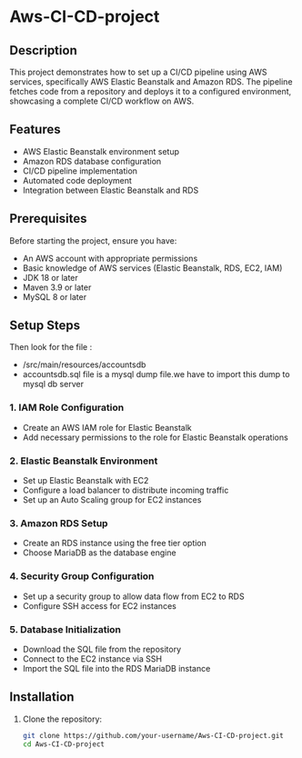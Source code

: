 # Aws-CI-CD-project

## Description
This project demonstrates how to set up a CI/CD pipeline using AWS services, specifically AWS Elastic Beanstalk and Amazon RDS. The pipeline fetches code from a repository and deploys it to a configured environment, showcasing a complete CI/CD workflow on AWS.

## Features
- AWS Elastic Beanstalk environment setup
- Amazon RDS database configuration
- CI/CD pipeline implementation
- Automated code deployment
- Integration between Elastic Beanstalk and RDS

## Prerequisites
Before starting the project, ensure you have:
- An AWS account with appropriate permissions
- Basic knowledge of AWS services (Elastic Beanstalk, RDS, EC2, IAM)
- JDK 18 or later
- Maven 3.9 or later
- MySQL 8 or later

## Setup Steps
Then look for the file :
- /src/main/resources/accountsdb
- accountsdb.sql file is a mysql dump file.we have to import this dump to mysql db server

### 1. IAM Role Configuration
- Create an AWS IAM role for Elastic Beanstalk
- Add necessary permissions to the role for Elastic Beanstalk operations

### 2. Elastic Beanstalk Environment
- Set up Elastic Beanstalk with EC2
- Configure a load balancer to distribute incoming traffic
- Set up an Auto Scaling group for EC2 instances

### 3. Amazon RDS Setup
- Create an RDS instance using the free tier option
- Choose MariaDB as the database engine

### 4. Security Group Configuration
- Set up a security group to allow data flow from EC2 to RDS
- Configure SSH access for EC2 instances

### 5. Database Initialization
- Download the SQL file from the repository
- Connect to the EC2 instance via SSH
- Import the SQL file into the RDS MariaDB instance

## Installation

1. Clone the repository:
   ```bash
   git clone https://github.com/your-username/Aws-CI-CD-project.git
   cd Aws-CI-CD-project
